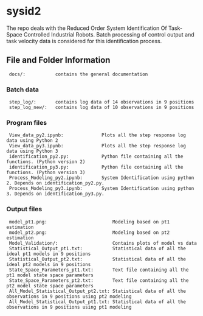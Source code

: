 # sysid2
The repo deals with the Reduced Order System Identification Of Task-Space Controlled Industrial Robots. Batch processing of control output and task velocity data is considered for this identification process.

## File  and Folder Information

     docs/:           contains the general documentation
### Batch data
     step_log/:       contains log data of 14 observations in 9 positions
     step_log_new/:   contains log data of 10 observations in 9 positions
### Program files
     View_data_py2.ipynb:              Plots all the step response log data using Python 2
     View_data_py3.ipynb:              Plots all the step response log data using Python 3 
     identification_py2.py:            Python file containing all the functions. (Python version 2)
     identification_py3.py:            Python file containing all the functions. (Python version 3) 
     Process_Modeling_py2.ipynb:       System Identification using python 2. Depends on identification_py2.py.
     Process_Modeling_py3.ipynb:       System Identification using python 3. Depends on identification_py3.py.
### Output files
     model_pt1.png:                        Modeling based on pt1 estimation
     model_pt2.png:                        Modeling based on pt2 estimation
     Model_Validation/:                    Contains plots of model vs data
     Statistical_Output_pt1.txt:           Statistical data of all the ideal pt1 models in 9 positions         
     Statistical_Output_pt2.txt:           Statistical data of all the ideal pt2 models in 9 positions         
     State_Space_Parameters_pt1.txt:       Text file containing all the pt1 model state space parameters
     State_Space_Parameters_pt2.txt:       Text file containing all the pt2 model state space parameters
     All_Model_Statistical_Output_pt2.txt: Statistical data of all the observations in 9 positions using pt2 modeling
     All_Model_Statistical_Output_pt1.txt: Statistical data of all the observations in 9 positions using pt1 modeling
 

